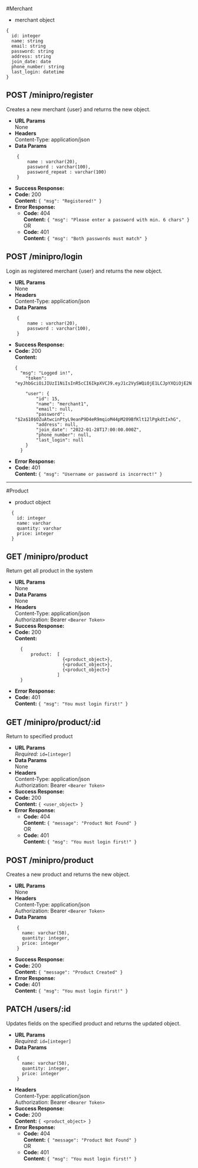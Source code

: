 #Merchant
* merchant object
```
{
  id: integer
  name: string
  email: string
  password: string
  address: string
  join_date: date
  phone_number: string
  last_login: datetime 
}
```
**POST /minipro/register**
----
  Creates a new merchant {user} and returns the new object.
* **URL Params**  
  None
* **Headers**  
  Content-Type: application/json  
* **Data Params**  
```
    {
        name : varchar(20),
        password : varchar(100),
        password_repeat : varchar(100)
    }
```
* **Success Response:**  
* **Code:** 200  
  **Content:**  `{ "msg": "Registered!" }` 
* **Error Response:**  
  * **Code:** 404  
  **Content:** `{ "msg": "Please enter a password with min. 6 chars" }`  
  OR  
  * **Code:** 401  
  **Content:** `{ "msg": "Both passwords must match" }`

**POST /minipro/login**
----
  Login as registered merchant {user} and returns the new object.
* **URL Params**  
  None
* **Headers**  
  Content-Type: application/json  
* **Data Params**  
```
    {
        name : varchar(20),
        password : varchar(100),
    }
```
* **Success Response:**  
* **Code:** 200  
  **Content:**  
  ```
  {       
    "msg": "Logged in!",
      "token": "eyJhbGciOiJIUzI1NiIsInR5cCI6IkpXVCJ9.eyJ1c2VySWQiOjE1LCJpYXQiOjE2NDM0MjcyMzMsImV4cCI6MTY0NDAzMjAzM30.u_qWwYmo7kLRViA8d34j7X9fw5KXDSeYewnjMP_mtE4",
      
      "user": {
          "id": 15,
          "name": "merchant1",
          "email": null,
          "password": "$2a$10$OZuAtwcinPtyL9eanP9D4eR9mqioM44pM209BfKlt12lPgkdtIxhG",
          "address": null,
          "join_date": "2022-01-28T17:00:00.000Z",
          "phone_number": null,
          "last_login": null
      } 
    }
    ```
* **Error Response:**
* **Code:** 401  
**Content:** `{ "msg": "Username or password is incorrect!" }`
----
#Product
* product object
```
  {
    id: integer
    name: varchar
    quantity: varchar
    price: integer
  }
```
**GET /minipro/product**
----
  Return get all product in the system
* **URL Params**  
  None
* **Data Params**  
  None
* **Headers**  
  Content-Type: application/json  
  Authorization: Bearer `<Bearer Token>`
* **Success Response:**  
* **Code:** 200  
  **Content:**  
  ```
    { 
        product:  [
                    {<product_object>},
                    {<product_object>},
                    {<product_object>}
                  ]
    }
  ``` 
* **Error Response:**
 * **Code:** 401  
  **Content:** `{ "msg": "You must login first!" }`

**GET /minipro/product/:id**
----
  Return to specified product
* **URL Params**  
  *Required:* `id=[integer]`
* **Data Params**  
  None
* **Headers**  
  Content-Type: application/json  
  Authorization: Bearer `<Bearer Token>`
* **Success Response:**  
* **Code:** 200  
  **Content:**  `{ <user_object> }` 
* **Error Response:**  
  * **Code:** 404  
  **Content:** `{ "message": "Product Not Found" }`  
  OR  
  * **Code:** 401  
  **Content:** `{ "msg": "You must login first!" }`

**POST /minipro/product**
----
  Creates a new product and returns the new object.
* **URL Params**  
  None
* **Headers**  
  Content-Type: application/json  
  Authorization: Bearer `<Bearer Token>`
* **Data Params**  
```
    {
      name: varchar(50),
      quantity: integer,
      price: integer
    }
```
* **Success Response:**  
* **Code:** 200  
  **Content:**  `{ "message": "Product Created" }` 
* **Error Response:**
* **Code:** 401  
  **Content:** `{ "msg": "You must login first!" }`

**PATCH /users/:id**
----
  Updates fields on the specified product and returns the updated object.
* **URL Params**  
  *Required:* `id=[integer]`
* **Data Params**  
```
    {
      name: varchar(50),
      quantity: integer,
      price: integer
    }
```
* **Headers**  
  Content-Type: application/json  
  Authorization: Bearer `<Bearer Token>`
* **Success Response:** 
* **Code:** 200  
  **Content:**  `{ <product_object> }`  
* **Error Response:**  
  * **Code:** 404  
  **Content:** `{ "message": "Product Not Found" }`  
  OR  
  * **Code:** 401  
  **Content:** `{ "msg": "You must login first!" }`



